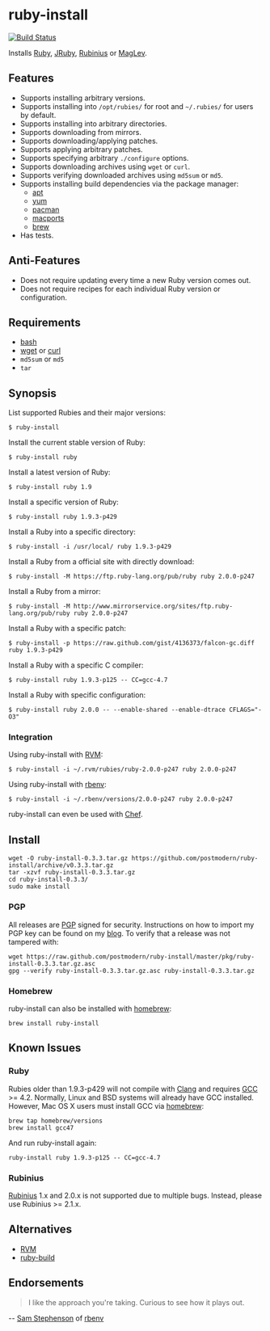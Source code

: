 # ruby-install

[![Build Status](https://travis-ci.org/postmodern/ruby-install.png?branch=master)](https://travis-ci.org/postmodern/ruby-install)

Installs [Ruby], [JRuby], [Rubinius] or [MagLev].

## Features

* Supports installing arbitrary versions.
* Supports installing into `/opt/rubies/` for root and `~/.rubies/` for users
  by default.
* Supports installing into arbitrary directories.
* Supports downloading from mirrors.
* Supports downloading/applying patches.
* Supports applying arbitrary patches.
* Supports specifying arbitrary `./configure` options.
* Supports downloading archives using `wget` or `curl`.
* Supports verifying downloaded archives using `md5sum` or `md5`.
* Supports installing build dependencies via the package manager:
  * [apt]
  * [yum]
  * [pacman]
  * [macports]
  * [brew]
* Has tests.

## Anti-Features

* Does not require updating every time a new Ruby version comes out.
* Does not require recipes for each individual Ruby version or configuration.

## Requirements

* [bash]
* [wget] or [curl]
* `md5sum` or `md5`
* `tar`

## Synopsis

List supported Rubies and their major versions:

    $ ruby-install

Install the current stable version of Ruby:

    $ ruby-install ruby

Install a latest version of Ruby:

    $ ruby-install ruby 1.9

Install a specific version of Ruby:

    $ ruby-install ruby 1.9.3-p429

Install a Ruby into a specific directory:

    $ ruby-install -i /usr/local/ ruby 1.9.3-p429

Install a Ruby from a official site with directly download:

    $ ruby-install -M https://ftp.ruby-lang.org/pub/ruby ruby 2.0.0-p247

Install a Ruby from a mirror:

    $ ruby-install -M http://www.mirrorservice.org/sites/ftp.ruby-lang.org/pub/ruby ruby 2.0.0-p247

Install a Ruby with a specific patch:

    $ ruby-install -p https://raw.github.com/gist/4136373/falcon-gc.diff ruby 1.9.3-p429

Install a Ruby with a specific C compiler:

    $ ruby-install ruby 1.9.3-p125 -- CC=gcc-4.7

Install a Ruby with specific configuration:

    $ ruby-install ruby 2.0.0 -- --enable-shared --enable-dtrace CFLAGS="-O3"

### Integration

Using ruby-install with [RVM]:

    $ ruby-install -i ~/.rvm/rubies/ruby-2.0.0-p247 ruby 2.0.0-p247

Using ruby-install with [rbenv]:

    $ ruby-install -i ~/.rbenv/versions/2.0.0-p247 ruby 2.0.0-p247

ruby-install can even be used with
[Chef](https://github.com/rosstimson/chef-ruby_install#readme).

## Install

    wget -O ruby-install-0.3.3.tar.gz https://github.com/postmodern/ruby-install/archive/v0.3.3.tar.gz
    tar -xzvf ruby-install-0.3.3.tar.gz
    cd ruby-install-0.3.3/
    sudo make install

### PGP

All releases are [PGP] signed for security. Instructions on how to import my
PGP key can be found on my [blog][1]. To verify that a release was not tampered
with:

    wget https://raw.github.com/postmodern/ruby-install/master/pkg/ruby-install-0.3.3.tar.gz.asc
    gpg --verify ruby-install-0.3.3.tar.gz.asc ruby-install-0.3.3.tar.gz

### Homebrew

ruby-install can also be installed with [homebrew]:

    brew install ruby-install

## Known Issues

### Ruby

Rubies older than 1.9.3-p429 will not compile with [Clang] and requires
[GCC] >= 4.2. Normally, Linux and BSD systems will already have GCC installed.
However, Mac OS X users must install GCC via [homebrew]:

    brew tap homebrew/versions
    brew install gcc47

And run ruby-install again:

    ruby-install ruby 1.9.3-p125 -- CC=gcc-4.7

### Rubinius

[Rubinius] 1.x and 2.0.x is not supported due to multiple bugs.
Instead, please use Rubinius >= 2.1.x.

## Alternatives

* [RVM]
* [ruby-build]

## Endorsements

> I like the approach you're taking. Curious to see how it plays out.

-- [Sam Stephenson](https://twitter.com/sstephenson/status/334461494668443649)
of [rbenv]

[Ruby]: http://www.ruby-lang.org/
[JRuby]: http://jruby.org/
[Rubinius]: http://rubini.us/
[MagLev]: http://maglev.github.io/

[apt]: http://wiki.debian.org/Apt
[yum]: http://yum.baseurl.org/
[pacman]: https://wiki.archlinux.org/index.php/Pacman
[macports]: https://www.macports.org/
[brew]: http://mxcl.github.com/homebrew/

[bash]: http://www.gnu.org/software/bash/
[wget]: http://www.gnu.org/software/wget/
[curl]: http://curl.haxx.se/

[GCC]: http://gcc.gnu.org/
[Clang]: http://clang.llvm.org/

[RVM]: https://rvm.io/
[rbenv]: https://github.com/sstephenson/rbenv#readme
[ruby-build]: https://github.com/sstephenson/ruby-build#readme

[PGP]: http://en.wikipedia.org/wiki/Pretty_Good_Privacy
[1]: http://postmodern.github.com/contact.html#pgp

[homebrew]: http://mxcl.github.com/homebrew/
